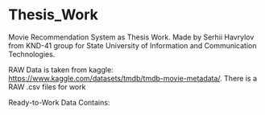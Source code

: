 # Thesis_Work

Movie Recommendation System as Thesis Work. Made by Serhii Havrylov from KND-41 group for State University of Information and Communication Technologies.

RAW Data is taken from kaggle: https://www.kaggle.com/datasets/tmdb/tmdb-movie-metadata/. There is a RAW .csv files for work

Ready-to-Work Data Contains:
